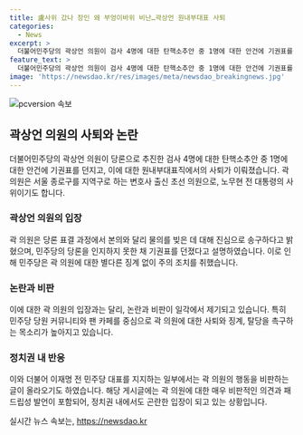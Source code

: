 ```yaml
---
title: 盧사위 갔나 장인 왜 부엉이바위 비난…곽상언 원내부대표 사퇴
categories:
  - News
excerpt: >
  더불어민주당의 곽상언 의원이 검사 4명에 대한 탄핵소추안 중 1명에 대한 안건에 기권표를 던지고 원내부대표직에서 사퇴한 사실이 알려졌다. 곽 의원은 당론 표결 과정에서 물의를 일으켜 사퇴했으며, 이에 민주당은 주의 조치만 하고 별다른 징계를 하지 않기로 했다. 이에 대한 반응은 전 대표의 팬 카페와 민주당 당원 커뮤니티를 중심으로 갈라지고 있으며, 일부 글에는 곽 의원을 향한 비난과 촉구가 이어지고 있다.
feature_text: >
  더불어민주당의 곽상언 의원이 검사 4명에 대한 탄핵소추안 중 1명에 대한 안건에 기권표를 던지고 원내부대표직에서 사퇴한 사실이 알려졌다. 곽 의원은 당론 표결 과정에서 물의를 일으켜 사퇴했으며, 이에 민주당은 주의 조치만 하고 별다른 징계를 하지 않기로 했다. 이에 대한 반응은 전 대표의 팬 카페와 민주당 당원 커뮤니티를 중심으로 갈라지고 있으며, 일부 글에는 곽 의원을 향한 비난과 촉구가 이어지고 있다.
image: 'https://newsdao.kr/res/images/meta/newsdao_breakingnews.jpg'
---
```


<p><img src="https://newsdao.kr/res/images/meta/newsdao_breakingnews.jpg" alt="pcversion 속보" /></p>

<h2 data-ke-size="size26">곽상언 의원의 사퇴와 논란</h2>

<p data-ke-size="size16">더불어민주당의 곽상언 의원이 당론으로 추진한 검사 4명에 대한 탄핵소추안 중 1명에 대한 안건에 기권표를 던지고, 이에 대한 원내부대표직에서의 사퇴가 이뤄졌습니다. 곽 의원은 서울 종로구를 지역구로 하는 변호사 출신 초선 의원으로, 노무현 전 대통령의 사위이기도 합니다.</p>

<h3 data-ke-size="size24">곽상언 의원의 입장</h3>

<p data-ke-size="size16">곽 의원은 당론 표결 과정에서 본의와 달리 물의를 빚은 데 대해 진심으로 송구하다고 밝혔으며, 민주당의 당론을 인지하지 못한 채 기권표를 던졌다고 설명하였습니다. 이로 인해 민주당은 곽 의원에 대한 별다른 징계 없이 주의 조치를 취했습니다.</p>

<h3 data-ke-size="size24">논란과 비판</h3>

<p data-ke-size="size16">이에 대한 곽 의원의 입장과는 달리, 논란과 비판이 일각에서 제기되고 있습니다. 특히 민주당 당원 커뮤니티와 팬 카페를 중심으로 곽 의원에 대한 사퇴와 징계, 탈당을 촉구하는 목소리가 높아지고 있습니다.</p>

<h3 data-ke-size="size24">정치권 내 반응</h3>

<p data-ke-size="size16">이와 더불어 이재명 전 민주당 대표를 지지하는 일부에서는 곽 의원의 행동을 비판하는 글이 올라오기도 하였습니다. 해당 게시글에는 곽 의원에 대한 매우 비판적인 의견과 패드립성 발언이 포함되어, 정치권 내에서도 곤란한 입장이 되고 있는 상황입니다.</p>
실시간 뉴스 속보는, <a href="https://newsdao.kr" rel="dofollow">https://newsdao.kr</a>


